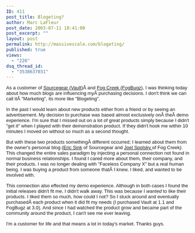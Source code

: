 ```yaml
---
ID: 411
post_title: Blogeting?
author: Marc LaFleur
post_date: 2003-07-11 18:41:00
post_excerpt: ""
layout: post
permalink: http://massivescale.com/blogeting/
published: true
views:
  - "226"
dsq_thread_id:
  - "3538637031"
---
```


<p><span class="281540118-11072003"><font face="Arial" size="2">As a customer of <a href="http://www.sourcegear.com">Sourcegear </a>(<a href="http://www.sourcegear.com/vault">Vault</a>)Â and <a href="http://www.fogcreek.com">Fog Creek </a>(<a href="http://www.fogcreek.com/FogBUGZ">FogBugz</a>), I was thinking today about 
how much blogs are influencing myÂ purchasing decisions. I don't think we 
can call itÂ "Marketing", its more like "Blogeting". </font></span></p>
<p><span class="281540118-11072003"></span><span class="281540118-11072003"><font face="Arial" size="2">In the past I would learn about new products either from a 
friend or by seeing an advertisement. My decision to purchase was based almost 
exclusively onÂ theÂ demo experience. I'm sure that I missed out on a 
lot of great products simply because I didn't "get it" when I played with their 
demonstration product. If they didn't hook me within 10 minutes I moved on 
without so much as a second thought.</font></span></p>
<p><span class="281540118-11072003"><font face="Arial" size="2">But with these two 
products somethingÂ different occurred; I learned about them from the 
owner's personal blog (<a href="http://software.ericsink.com/index.html">Eric 
Sink</a> of Sourcegear and <a href="http://www.joelonsoftware.com/index.html">Joel Spolsky </a>of Fog 
Creek<em>)</em>. This changed the entire sales paradigm by injecting a personal 
connection not found in normal business relationships. I found I cared more 
about them, their company, and their products. I was no longer dealing with 
"Faceless Company X" but a real human being. I was buying a product from someone 
thatÂ I knew, I liked, and wanted to be involved with. </font></span></p>
<p><span class="281540118-11072003"><font face="Arial" size="2">This connection also 
effected my demo experience. Although in both cases I found the initial releases 
didn't fit me, I didn't walk away. This was because I <em>wanted</em> to like 
their products. I liked them so much, how could I not? So I stuck around and 
eventually purchasedÂ each product when it did fit my needs (I purchased 
Vault at 1.1 and FogBugz at 3.0). And since I had watched the product grow and 
became part of the community around the product, I can't see me ever leaving. 
</font></span></p>
<p><span class="281540118-11072003"><font face="Arial" size="2">I'm a customer for 
life and that means a lot in today's market. Thanks 
guys.</font></span></p>